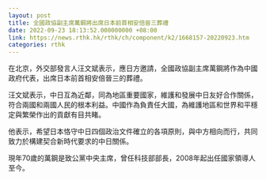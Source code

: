 ```yaml
---
layout: post
title: 全國政協副主席萬鋼將出席日本前首相安倍晉三葬禮
date: 2022-09-23 18:13:52.000000000 +08:00
link: https://news.rthk.hk/rthk/ch/component/k2/1668157-20220923.htm
categories: rthk
---
```


在北京，外交部發言人汪文斌表示，應日方邀請，全國政協副主席萬鋼將作為中國政府代表，出席日本前首相安倍晉三的葬禮。

汪文斌表示，中日互為近鄰，同為地區重要國家，維護和發展中日友好合作關係，符合兩國和兩國人民的根本利益。中國作為負責任大國，為維護地區和世界和平穩定與繁榮作出的貢獻有目共睹。

他表示，希望日本恪守中日四個政治文件確立的各項原則，與中方相向而行，共同致力於構建契合新時代要求的中日關係。

現年70歲的萬鋼是致公黨中央主席，曾任科技部部長，2008年起出任國家領導人至今。
